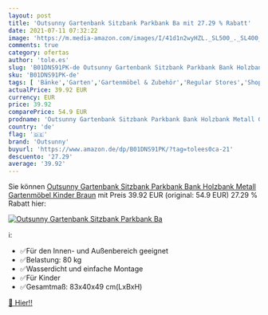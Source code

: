 ```yaml
---
layout: post
title: 'Outsunny Gartenbank Sitzbank Parkbank Ba mit 27.29 % Rabatt'
date: 2021-07-11 07:32:22
image: 'https://m.media-amazon.com/images/I/41d1n2wyHZL._SL500_._SL400_.jpg'
comments: true
category: ofertas
author: 'tole.es'
slug: 'B01DNS91PK-de Outsunny Gartenbank Sitzbank Parkbank Bank Holzbank Metall...'
sku: 'B01DNS91PK-de'
tags: [ 'Bänke','Garten','Gartenmöbel & Zubehör','Regular Stores','Shops','outsunny', ]
actualPrice: 39.92 EUR
currency: EUR
price: 39.92
comparePrice: 54.9 EUR
prodname: 'Outsunny Gartenbank Sitzbank Parkbank Bank Holzbank Metall Gartenmöbel Kinder Braun'
country: 'de'
flag: '🇩🇪'
brand: 'Outsunny'
buyurl: 'https://www.amazon.de/dp/B01DNS91PK/?tag=tolees0ca-21'
descuento: '27.29'
average: '39.92'
---
```


Sie können [Outsunny Gartenbank Sitzbank Parkbank Bank Holzbank Metall Gartenmöbel Kinder Braun](https://www.amazon.de/dp/B01DNS91PK/?tag=tolees0ca-21) mit Preis 39.92 EUR (original: 54.9 EUR) 27.29 % Rabatt hier:

[![Outsunny Gartenbank Sitzbank Parkbank Ba](https://m.media-amazon.com/images/I/41d1n2wyHZL._SL500_._SL400_.jpg)](https://www.amazon.de/dp/B01DNS91PK/?tag=tolees0ca-21)

ℹ️:

- ✅Für den Innen- und Außenbereich geeignet
- ✅Belastung: 80 kg
- ✅Wasserdicht und einfache Montage
- ✅Für Kinder
- ✅Gesamtmaß: 83x40x49 cm(LxBxH)

[🛒 Hier!!](https://www.amazon.de/dp/B01DNS91PK/?tag=tolees0ca-21)
